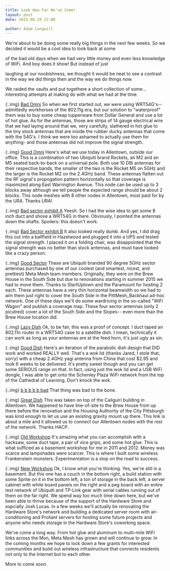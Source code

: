 ```yaml
---
title: Look How Far We've Come!
layout: post
date: 2015-06-28 22:00

author: Adam Longwill
---
```



We're about to be doing some really big things in the next few weeks. So we decided it would be a cool idea to look back at some

of the bad old days when we had very little money and even less knowledge of WiFi. And boy does it show! But instead of just

laughing at our noobishness, we thought it would be neat to see a contrast in the way we did things then and the way we do things now.

We raided the vaults and put togethere a short collection of some... interesting attempts at making do with what we had at the time.


{:.img}
[Bad Omni](http://i.imgur.com/mxWoQUF.jpg)
So when we first started out, we were using WRT54G's-- admittedly workhorses of the 802.11g era, but our solution to "waterproof" them was to
buy some cheap tupperware from Dollar General and use a lot of hot glue. As for the antennas, those are strips of 14 gauge electrical
wire that we had laying around that we, very carefully, slathered in hot glue to the tiny stock antennas that are inside the rubber ducky
antennas that come with the 54G's. I think we were too ashamed to actually use them for anything- and those antennas
did not improve the signal strength.

{:.img}
[Good Omni](http://i.imgur.com/B7b17dH.jpg)
Here's what we use today in Allentown, outside our office. This is a combination of two Ubiquiti brand Rockets, an M2 and an M5
seated back-to-back on a universal pole. Both use 10 DBi antennas for their respective bands, the smaller of the two is the Rocket
M5 on 5GHz and the larger is the Rocket M2 on the 2.4GHz band. These antennas flatten out the RF signal's propogation pattern horizontally so that
coverage is maximized along East Warrington Avenue. This node can be used up to 3 blocks away although we tell people the expected
range should be about 2 blocks. This node meshes with 8 other nodes in Allentown, most paid for by the URA. Thanks URA!

{:.img}
[Bad sector exhibit A](http://i.imgur.com/RTP7UUa.jpg)
Yeesh. So I had the wise idea to get some 8 inch duct and shove a WRT54G in there. Obviously, I pointed the antennas down the shafts.
Spoilers: this doesn't work.

{:.img}
[Bad Sector exhibit B](http://i.imgur.com/2Co8Sia.jpg)
It also looked really dumb. And yes, I did drag this out into a ballfield in Hazelwood and plugged it into a UPS and tested the signal
strength. I placed it on a folding chair, was disappointed that the signal strength was no better than stock antennas, and must
have looked like a crazy person.

{:.img}
[Good Sector](http://i.imgur.com/0cqzWvp.jpg)
These are Ubiquiti branded 90 degree 5GHz sector antennas purchased by one of our coolest (and smartest, nicest, and prettiest)
Meta Mesh team members. Originally, they were on the Brew House in the South Side but due to renovations starting in summer 2015 we
had to move them. Thanks to StartUptown and the Paramount for hosting 2 each. These antennas have a very thin horizontal beamwidth
so we had to aim them just right to cover the South Side in the PittMesh_Backhaul ad-hoc network. One of these days we'll do some
wardriving in the so-called "WiFi Wagon" and publish a coverage map. These four sector antennas (only 2 picutred) cover a lot of
the South Side and the Slopes-- even more than the Brew House location did.

{:.img}
[Lazy Dish](http://i.imgur.com/sBZ8v9a.jpg)
Ok, to be fair, this was a proof of concept. I duct taped an 802.11n router in a WRT54G case to a satellite dish. I mean,
technically it can work as long as your antennas are at the feed horn, it's just ugly as sin.

{:.img}
[Good Dish](http://i.imgur.com/AD5vGCH.jpg)
Here's an iteration of the parabolic dish design that DID work and worked REALLY well. That's a wok lid (thanks Jared, I stole that, sorry)
with a cheap 2.4GHz yagi antenna from China that cost $2.95 and took 6 weeks to be delivered. It's pretty sweet though and you can get
some SERIOUS range on that. In fact, using just the wok lid and a USB WiFi dongle, I was able to get onto the Schenley Plaza WiFi network
from the top of the Cathedral of Learning. Don't knock the wok.

{:.img}
[b b b b b bad](http://i.imgur.com/6y7UU70.jpg)
That thing was bad to the bone.

{:.img}
[Great Dish](http://i.imgur.com/uZs8wlA.jpg)
This was taken on top of the Caliguiri building in Allentown. We happened to have line-of-site to the Brew House from up there
before the renovation and the Housing Authority of the City Pittsburgh was kind enough to let us use an existing gravity mount up there.
This link is about a mile and it allowed us to connect our Allentown nodes with the rest of the network. Thanks HACP.

{:.img}
[Old Workshop](http://i.imgur.com/Rhh12oA.jpg)
It's amazing what you can accomplish with a hacksaw, some duct tape, a pair of vice grips, and some hot glue. This is what
sufficed as a basement workshop for me in 2011 and 2012. Money was scarce and lampshades were scarcer. This is where I built some wireless
Frankenstein monsters. Experimentation is a stop on the road to success.

{:.img}
[New Workshop](http://i.imgur.com/pg3N2sW.png)
Ok, I know what you're thinking. Yes, we're still in a basement. But this one has a couch in the bottom right, a build station with
some Sprite on it in the bottom left, a ton of storage in the back left, a server cabinet with white board panels on the right and
a peg board with an entire test network of Ubiquiti and TP-Link gear with serial cables running out of them on the far right.
We spend way too much time down here, but we've been able to thrive because of the support of the Hardware Store and espcially
Josh Lucas. In a few weeks we'll actually be renovating the Hardware Store's network and building a dedicated server room with air-conditioning
and Proliant servers for hosting some future projects and anyone who needs storage in the Hardware Store's coworking space.

We've come a long way. From hot glue and aluminum to multi-mile WiFi links across the Mon, Meta Mesh has grown and will continue to
grow. In the coming months we hope to lock down a few grants for interested communities and build out wireless infrastructure that connects
residents not only to the Internet but to each other.

More to come soon.
